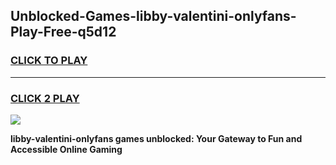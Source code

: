 
## Unblocked-Games-libby-valentini-onlyfans-Play-Free-q5d12
<h3>
<a href="https://premium76.site?title=libby-valentini-onlyfans&ref=18A">CLICK TO PLAY</a></h3>
<hr>

<h3>
<a href="https://premium76.site?title=libby-valentini-onlyfans&ref=18A">CLICK 2 PLAY</a>
  
</h3>

<a href="https://premium76.site?title=libby-valentini-onlyfans&ref=18A"><img src="https://clearcache.store/games.png"></a>


**libby-valentini-onlyfans games unblocked: Your Gateway to Fun and Accessible Online Gaming**
